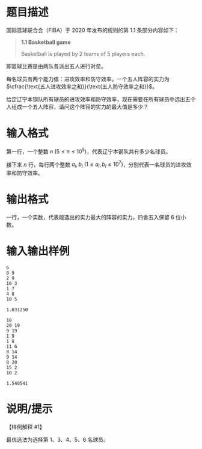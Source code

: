 # 题目描述

国际篮球联合会（FIBA）于 2020 年发布的规则的第 1.1 条部分内容如下：

> **1.1 Basketball game**
>
> Basketball is played by 2 teams of 5 players each.

即篮球比赛是由两队各派出五人进行对垒。

每名球员有两个能力值：进攻效率和防守效率。一个五人阵容的实力为 $\cfrac{\text{五人进攻效率之和}}{\text{五人防守效率之和}}$。

给定辽宁本钢队所有球员的进攻效率和防守效率，现在需要在所有球员中选出五个人组成一个五人阵容，请问这个阵容的实力的最大值是多少？

# 输入格式

第一行，一个整数 $n~(5 \leq n \leq {10}^5)$，代表辽宁本钢队共有多少名球员。

接下来 $n$ 行，每行两个整数 $a_i,b_i~(1 \leq a_i,b_i \leq {10}^7)$，分别代表一名球员的进攻效率和防守效率。

# 输出格式

一行，一个实数，代表能选出的实力最大的阵容的实力，四舍五入保留 $6$ 位小数。

# 输入输出样例

```input1
6
8 9
2 9
10 3
1 7
4 8
10 5
```

```output1
1.031250
```

```input2
10
20 19
9 19
1 9
1 8
11 6
8 14
9 14
8 20
15 2
10 2
```

```output2
1.540541
```

# 说明/提示

【样例解释 #1】

最优选法为选择第 $1$、$3$、$4$、$5$、$6$ 名球员。
